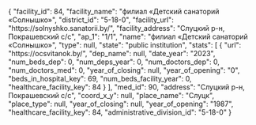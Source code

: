 {
    "facility_id": 84,
    "facility_name": "филиал «Детский санаторий «Солнышко»",
    "district_id": "5-18-0",
    "facility_url": "https:\/\/solnyshko.sanatorii.by\/",
    "facility_address": "Слуцкий р-н, Покрашевский с\/с",
    "ap_1": "1\/1",
    "name": "филиал «Детский санаторий «Солнышко»",
    "type": null,
    "state": "public institution",
    "stats": [
        {
            "url": "https:\/\/ocsvitanok.by\/",
            "dep_name": null,
            "date_year": "2023",
            "num_beds_dep": 0,
            "num_deps_year": 0,
            "num_doctors_dep": 0,
            "num_doctors_med": 0,
            "year_of_closing": null,
            "year_of_opening": "0",
            "beds_in_hospital_key": 69,
            "num_beds_facility_year": 0,
            "healthcare_facility_key": 84
        }
    ],
    "med_id": 90,
    "address": "Слуцкий р-н, Покрашевский с\/с",
    "coord_x_y": null,
    "place_name": "Слуцк",
    "place_type": null,
    "year_of_closing": null,
    "year_of_opening": "1987",
    "healthcare_facility_key": 84,
    "administrative_division_id": "5-18-0"
}